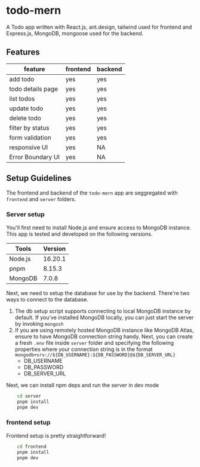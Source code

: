 # todo-mern
A Todo app written with React.js, ant.design, tailwind used for frontend and Express.js, MongoDB, mongoose used for the backend.

## Features

| feature | frontend | backend
|---------|---------|---------|
|add todo| yes |yes |
|todo details page| yes |yes |
|list todos|yes|yes|
|update todo|yes|yes|
|delete todo|yes|yes|
|filter by status|yes|yes|
|form validation|yes|yes|
|responsive UI|yes|NA|
|Error Boundary UI| yes | NA |



## Setup Guidelines

The frontend and backend of the `todo-mern` app are seggregated with `frontend` and `server` folders.

### Server setup

You'll first need to install Node.js and ensure access to MongoDB instance. This app is tested and developed on the following versions.

|Tools|Version|
|-|-|
|Node.js| 16.20.1|
|pnpm|8.15.3|
|MongoDB|7.0.8|

Next, we need to setup the database for use by the backend.
There're two ways to connect to the database.
1. The db setup script supports connecting to local MongoDB instance by default. If you've installed MongoDB locally, you can just start the server by invoking `mongosh`
2. If you are using remotely hosted MongoDB instance like MongoDB Atlas, ensure to have MongoDB connection string handy. Next, you can create a fresh `.env` file inside `server` folder and specifying the following properties where your connection string is in the format `mongodb+srv://${DB_USERNAME}:${DB_PASSWORD}@${DB_SERVER_URL}`
    - DB_USERNAME
    - DB_PASSWORD
    - DB_SERVER_URL

Next, we can install npm deps and run the server in dev mode
```bash
    cd server
    pnpm install
    pnpm dev
```


### frontend setup
Frontend setup is pretty straightforward!
```sh
    cd frontend
    pnpm install
    pnpm dev
```

